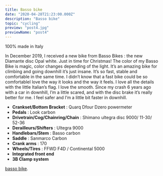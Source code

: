 ```yaml
---
title: Basso bike
date: "2020-04-28T21:23:00.000Z"
description: "Basso bike"
topic: "cycling"
preview: "post4.jpg"
previewName: "post4"
---
```


100% made in Italy 

 

In December 2019, I received a new bike from Basso Bikes : the new Diamante disc Opal white.  Just in time for Christmas! 
The color of my Basso Bike is magic, color changes depending of the light. 
It’s an amazing bike for climbing and going downhill it’s just insane. It’s so fast, stable and comfortable in the same time. I didn’t know that a fast bike could be so comfortableI love the way it looks and the way it feels. I love all the details with the little Italian’s flag. I love the smooth. 
Since my crash 6 years ago with a car in downhill, I’m a little scared, and with the disc brake it’s really better for me. I feel safer and I’m a little bit faster in downhill. 

 

- **Crankset/Bottom Bracket** : Quarq Dfour Dzero powermeter
- **Pedals** : Look carbon 
- **Drivetrain/Cog/Chainring/Chain** :  Shimano ultegra disc 9000/ 11-30/ 52-36
- **Derailleurs/Shifters** : Ultegra 9000
- **Handlebars/Stem** : Basso carbon
- **Saddle** :  Sanmarco Carbon
- **Crank arms** : 170
- **Wheels/Tires** : FFWD F4D / Continental 5000
- **Integrated front end**
- **3B Clamp system**


[basso bike](https://www.bassobikes.com/shop-en/bikes/road/diamante-disc.html).

